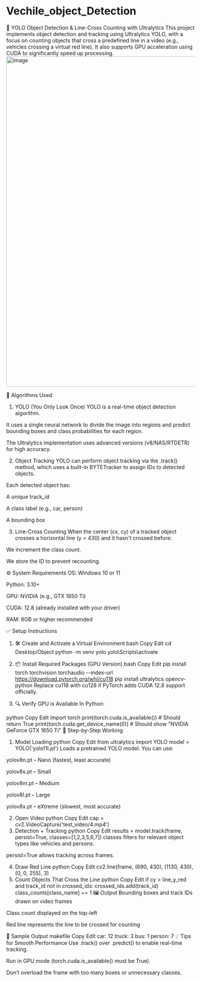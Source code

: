# Vechile_object_Detection

🚀 YOLO Object Detection & Line-Cross Counting with Ultralytics
This project implements object detection and tracking using Ultralytics YOLO, with a focus on counting objects that cross a predefined line in a video (e.g., vehicles crossing a virtual red line). It also supports GPU acceleration using CUDA to significantly speed up processing.
<img width="1597" height="881" alt="image" src="https://github.com/user-attachments/assets/875ca965-d5a9-4621-864d-71b7f5914d76" />

🧠 Algorithms Used
1. YOLO (You Only Look Once)
YOLO is a real-time object detection algorithm.

It uses a single neural network to divide the image into regions and predict bounding boxes and class probabilities for each region.

The Ultralytics implementation uses advanced versions (v8/NAS/RTDETR) for high accuracy.

2. Object Tracking
YOLO can perform object tracking via the .track() method, which uses a built-in BYTETracker to assign IDs to detected objects.

Each detected object has:

A unique track_id

A class label (e.g., car, person)

A bounding box

3. Line-Cross Counting
When the center (cx, cy) of a tracked object crosses a horizontal line (y = 430) and it hasn't crossed before:

We increment the class count.

We store the ID to prevent recounting.

⚙️ System Requirements
OS: Windows 10 or 11

Python: 3.10+

GPU: NVIDIA (e.g., GTX 1650 Ti)

CUDA: 12.8 (already installed with your driver)

RAM: 8GB or higher recommended

✅ Setup Instructions
1. 🛠️ Create and Activate a Virtual Environment
bash
Copy
Edit
cd Desktop/Object
python -m venv yolo
yolo\Scripts\activate
2. 📦 Install Required Packages (GPU Version)
bash
Copy
Edit
pip install torch torchvision torchaudio --index-url https://download.pytorch.org/whl/cu118
pip install ultralytics opencv-python
Replace cu118 with cu128 if PyTorch adds CUDA 12.8 support officially.

3. 🔍 Verify GPU is Available
In Python:

python
Copy
Edit
import torch
print(torch.cuda.is_available())  # Should return True
print(torch.cuda.get_device_name(0))  # Should show "NVIDIA GeForce GTX 1650 Ti"
📘 Step-by-Step Working
1. Model Loading
python
Copy
Edit
from ultralytics import YOLO
model = YOLO('yolo11l.pt')
Loads a pretrained YOLO model. You can use:

yolov8n.pt – Nano (fastest, least accurate)

yolov8s.pt – Small

yolov8m.pt – Medium

yolov8l.pt – Large

yolov8x.pt – eXtreme (slowest, most accurate)

2. Open Video
python
Copy
Edit
cap = cv2.VideoCapture('test_video/4.mp4')
3. Detection + Tracking
python
Copy
Edit
results = model.track(frame, persist=True, classes=[1,2,3,5,6,7])
classes filters for relevant object types like vehicles and persons.

persist=True allows tracking across frames.

4. Draw Red Line
python
Copy
Edit
cv2.line(frame, (690, 430), (1130, 430), (0, 0, 255), 3)
5. Count Objects That Cross the Line
python
Copy
Edit
if cy > line_y_red and track_id not in crossed_ids:
    crossed_ids.add(track_id)
    class_counts[class_name] += 1
🖼️ Output
Bounding boxes and track IDs drawn on video frames

Class count displayed on the top-left

Red line represents the line to be crossed for counting

🧪 Sample Output
makefile
Copy
Edit
car: 12
truck: 3
bus: 1
person: 7
💡 Tips for Smooth Performance
Use .track() over .predict() to enable real-time tracking.

Run in GPU mode (torch.cuda.is_available() must be True).

Don’t overload the frame with too many boxes or unnecessary classes.


